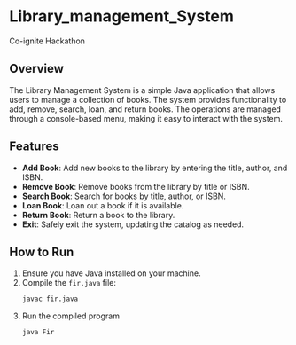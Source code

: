 # Library_management_System
Co-ignite Hackathon
## Overview

The Library Management System is a simple Java application that allows users to manage a collection of books. The system provides functionality to add, remove, search, loan, and return books. The operations are managed through a console-based menu, making it easy to interact with the system.

## Features

- **Add Book**: Add new books to the library by entering the title, author, and ISBN.
- **Remove Book**: Remove books from the library by title or ISBN.
- **Search Book**: Search for books by title, author, or ISBN.
- **Loan Book**: Loan out a book if it is available.
- **Return Book**: Return a book to the library.
- **Exit**: Safely exit the system, updating the catalog as needed.

## How to Run

1. Ensure you have Java installed on your machine.
2. Compile the `fir.java` file:
   ```bash
   javac fir.java
3. Run the compiled program
   ```bash
   java Fir
